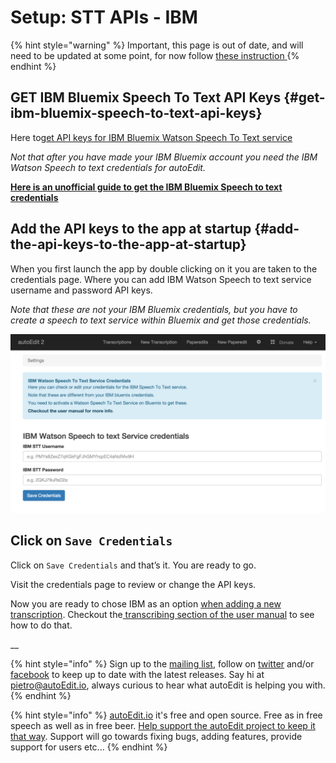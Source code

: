 # Setup: STT APIs - IBM

{% hint style="warning" %}
Important, this page is out of date, and will need to be updated at some point, for now follow [these instruction ](https://github.com/OpenNewsLabs/autoEdit_2/pull/50)
{% endhint %}

## GET IBM Bluemix Speech To Text API Keys {#get-ibm-bluemix-speech-to-text-api-keys}

Here to[get API keys for IBM Bluemix Watson Speech To Text service](https://console.ng.bluemix.net/catalog/services/speech-to-text)

_Not that after you have made your IBM Bluemix account you need the IBM Watson Speech to text credentials for autoEdit._ 

[**Here is an unofficial guide to get the IBM Bluemix Speech to text credentials**](https://docs.google.com/document/d/1P9GQayzmoRHaDK_p4jPdMChfvQNCzmjQTNWmXFXkOiY/edit?usp=sharing)

## Add the API keys to the app at startup {#add-the-api-keys-to-the-app-at-startup}

When you first launch the app by double clicking on it you are taken to the credentials page. Where you can add IBM Watson Speech to text service username and password API keys.

_Note that these are not your IBM Bluemix credentials, but you have to create a speech to text service within Bluemix and get those credentials._

![](../.gitbook/assets/credentials.png)

## Click on `Save Credentials`

Click on `Save Credentials` and that’s it. You are ready to go.

Visit the credentials page to review or change the API keys.

Now you are ready to chose IBM as an option [when adding a new transcription](../transcribing/). Checkout the[ transcribing section of the user manual](../transcribing/) to see how to do that.

\_\_

{% hint style="info" %}
Sign up to the [mailing list](http://eepurl.com/cMzwSX), follow on [twitter](http://twitter.com/autoEdit2) and/or [facebook](https://www.facebook.com/autoEdit.io/) to keep up to date with the latest releases. Say hi at [pietro@autoEdit.io](mailto:pietro@autoEdit.io?Subject=Hello), always curious to hear what autoEdit is helping you with.
{% endhint %}

{% hint style="info" %}
[autoEdit.io](http://www.autoEdit.io) it's free and open source. Free as in free speech as well as in free beer. [Help support the autoEdit project to keep it that way](https://donorbox.org/c9762eef-0e08-468e-90cb-2d00643697f8?recurring=true). Support will go towards fixing bugs, adding features, provide support for users etc...
{% endhint %}



